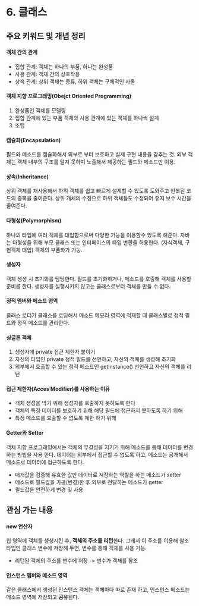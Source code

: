 # 6. 클래스

## **주요 키워드 및 개념 정리**

#### 객체 간의 관계

- 집합 관계: 객체는 하나의 부품, 하나는 완성품
- 사용 관계: 객체 간의 상호작용
- 상속 관계: 상위 객체는 종류, 하위 객체는 구체적인 사물

#### 객체 지향 프로그래밍(Obejct Oriented Programming)

1. 완성품인 객체를 모델링
2. 집합 관계에 있는 부품 객체와 사용 관계에 있는 객체를 하나씩 설계
3. 조립

#### 캡슐화(Encapsulation)

필드와 메소드를 캡슐화해서 외부로 부터 보호하고 실제 구현 내용을 감추는 것. 외부 객체는 객체 내부의 구조를 알지 못하며 노출해서 제공하는 필드와 메소드만 이용.

#### 상속(Inheritance)

상위 객체를 재사용해서 하위 객체를 쉽고 빠르게 설계할 수 있도록 도와주고 반복된 코드의 중복을 줄여준다. 상위 개체의 수정으로 하위 객체들도 수정되어 유지 보수 시간을 줄여준다.

#### 다형성(Polymorphism)

하나의 타입에 여러 객체를 대입함으로써 다양한 기능을 이용할수 있도록 해준다. 자바는 다형성을 위해 부모 클래스 또는 인터페이스의 타입 변환을 허용한다. (자식객체, 구현객체 대입) 객체의 부품화가 가능.

#### 생성자

객체 생성 시 초기화를 담당한다. 필드를 초기화하거나, 메소드를 호출해 객체를 사용할 준비를 한다. 생성자를 실행시키지 않고는 클래스로부터 객체를 만들 수 없다.

#### 정적 멤버와 메소드 영역

클래스 로더가 클래스를 로딩해서 메소드 메모리 영역에 적재할 때 클래스별로 정적 필드와 정적 메소드를 관리한다.

#### 싱글톤 객체

1. 생성자에 private 접근 제한자 붙이기
2. 자신의 타입인 private 정적 필드를 선언하고, 자신의 객체를 생성해 초기화
3. 외부에서 호출할 수 있는 정적 메소드인 getInstance() 선언하고 자신의 객체를 리턴

#### 접근 제한자(Acces Modifier)를 사용하는 이유

- 객체 생성을 막기 위해 생성자를 호출하지 못하도록 한다
- 객체의 특정 데이터를 보호하기 위해 해당 필드에 접근하지 못하도록 하기 위해
- 특정 메소드를 호출할 수 없도록 제한 하기 위해

#### Getter와 Setter

객체 지향 프로그래밍에서는 객체의 무결성을 지키기 위해 메소드를 통해 데이터를 변경하는 방법을 사용 한다. 데이터는 외부에서 접근할 수 없도록 하고, 메소드는 공개해서 메소드로 데이터에 접근하도록 한다.

- 매개값을 검증해 유효한 값만 데이터로 저장하는 역할을 하는 메소드가 setter
- 메소드로 필드값을 가공(변경)한 후 외부로 전달하는 메소드가 getter
- 필드값을 안전하게 변경 및 사용

## **관심 가는 내용**

#### new 연산자

힙 영역에 객체를 생성시킨 후, **객체의 주소를 리턴**한다. 그래서 이 주소를 이용해 참조 타입인 클래스 변수에 저장해 두면, 변수를 통해 객체를 사용 가능.

- 리턴된 객체의 주소를 변수에 저장 -> 변수가 객체를 참조

#### 인스턴스 멤버와 메소드 영역

같은 클래스에서 생성된 인스턴스 객체는 객체마다 따로 존재 하고, 인스턴스 메소드는 메소드 영역에 저장되고 **공유**된다.
